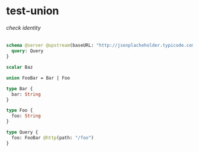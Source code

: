 # test-union

###### check identity

```graphql @server
schema @server @upstream(baseURL: "http://jsonplacheholder.typicode.com") {
  query: Query
}

scalar Baz

union FooBar = Bar | Foo

type Bar {
  bar: String
}

type Foo {
  foo: String
}

type Query {
  foo: FooBar @http(path: "/foo")
}
```
